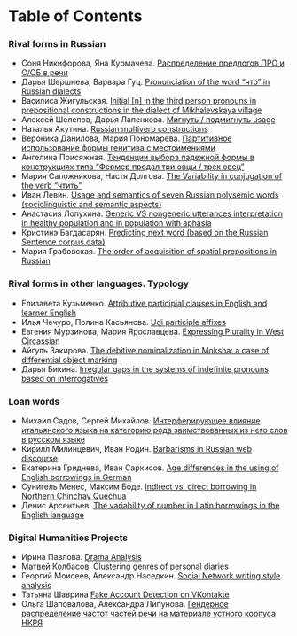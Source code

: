 # Table of Contents

### Rival forms in Russian 
* Соня Никифорова, Яна Курмачева. <a href="prepositions.nb.html">Распределение предлогов ПРО и О/ОБ в речи</a>
* Дарья Шершнева, Варвара Гуц. <a href="guts_shershneva_cho.html">Pronunciation of the word “что” in Russian dialects</a>
* Василиса Жигульская. <a href="zhigulskaya_pronouns.html">Initial [n] in the third person pronouns in prepositional constructions in the dialect of Mikhalevskaya village</a>
* Алексей Шелепов, Дарья Лапенкова. <a href="mignut_Lapenkova_Shelepov.html">Мигнуть / подмигнуть usage</a>
* Наталья Акутина. <a href="R akutina 2.pdf">Russian multiverb constructions</a>
* Вероника Данилова, Мария Пономарева. <a href="partitives-danilova-ponomareva.html">Партитивное использование формы генитива с местоимениями</a>
* Ангелина Присяжная. <a href="ovtsy_prisyazhnaya.html">Тенденции выбора падежной формы в конструкциях типа “Фермер продал три овцы / трех овец”</a>
* Мария Сапожникова, Настя Долгова. <a href="chtit.html">The Variability in conjugation of the verb “чтить”</a>
* Иван Левин. <a href="Levin_everyday_lexicon.nb.html">Usage and semantics of seven Russian polysemic words (sociolinguistic and semantic aspects)</a>
* Анастасия Лопухина. <a href="">Generic VS nongeneric utterances interpretation in healthy population and in population with aphasia</a>
* Кристинэ Багдасарян. <a href="Bagdasaryan_R.pdf">Predicting next word (based on the Russian Sentence corpus data)</a>
* Мария Грабовская. <a href="prepositions_acquisition.html">The order of acquisition of spatial prepositions in Russian</a>

### Rival forms in other languages. Typology
* Елизавета Кузьменко. <a href="">Attributive participial clauses in English and learner English</a>
* Илья Чечуро, Полина Касьянова. <a href="">Udi participle affixes</a>
* Евгения Мурзинова, Мария Ярославцева. <a href="">Expressing Plurality in West Circassian</a>
* Айгуль Закирова. <a href="">The debitive nominalization in Moksha: a case of differential object marking</a>
* Дарья Бикина. <a href="">Irregular gaps in the systems of indefinite pronouns based on interrogatives</a>

### Loan words
* Михаил Садов, Сергей Михайлов. <a href="">Интерферирующее влияние итальянского языка на категорию рода заимствованных из него слов в русском языке</a>
* Кирилл Милинцевич, Иван Родин. <a href="">Barbarisms in Russian web discourse</a>
* Екатерина Гриднева, Иван Саркисов. <a href="">Age differences in the using of English borrowings in German</a>
* Сунигель Менес, Максим Боде. <a href="">Indirect vs. direct borrowing in Northern Chinchay Quechua</a>
* Денис Арсентьев. <a href="">The variability of number in Latin borrowings in the English language</a>

### Digital Humanities Projects
* Ирина Павлова. <a href="">Drama Analysis</a>
* Матвей Колбасов. <a href="">Clustering genres of personal diaries</a>
* Георгий Моисеев, Александр Наседкин. <a href="">Social Network writing style analysis</a>
* Татьяна Шаврина <a href="">Fake Account Detection on VKontakte</a>
* Ольга Шаповалова, Александра Липунова. <a href="">Гендерное распределение частот частей речи на материале устного корпуса НКРЯ</a>

